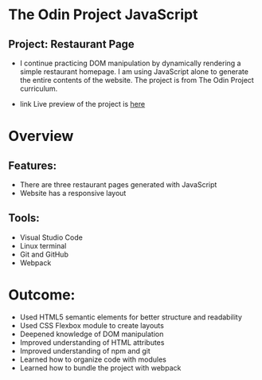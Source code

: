 # The Odin Project JavaScript
## Project: Restaurant Page
+ I continue practicing DOM manipulation by dynamically rendering a simple restaurant homepage. I am using JavaScript alone to generate the entire contents of the website. The project is from The Odin Project curriculum.

+ link Live preview of the project is [here](https://blueinside.github.io/restaurant-page/)

# Overview
## Features:
+ There are three restaurant pages generated with JavaScript
+ Website has a responsive layout
## Tools:
+ Visual Studio Code
+ Linux terminal
+ Git and GitHub
+ Webpack

# Outcome:
+ Used HTML5 semantic elements for better structure and readability
+ Used CSS Flexbox module to create layouts
+ Deepened knowledge of DOM manipulation
+ Improved understanding of HTML attributes
+ Improved understanding of npm and git
+ Learned how to organize code with modules
+ Learned how to bundle the project with webpack
